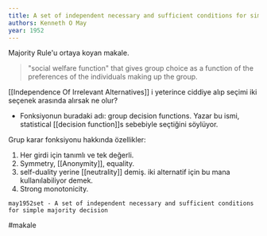 ```yaml
---
title: A set of independent necessary and sufficient conditions for simple majority decision
authors: Kenneth O May
year: 1952
---
```

Majority Rule'u ortaya koyan makale.

>  "social welfare function" that gives group choice as a function of the preferences of the individuals making up the group.

[[Independence Of Irrelevant Alternatives]] i yeterince ciddiye alıp seçimi iki seçenek arasında alırsak ne olur?

- Fonksiyonun buradaki adı: group decision functions.
Yazar bu ismi, statistical [[decision function]]s sebebiyle seçtiğini söylüyor.

Grup karar fonksiyonu hakkında özellikler:
1) Her girdi için tanımlı ve tek değerli.
2) Symmetry, [[Anonymity]], equality.
3) self-duality yerine [[neutrality]] demiş. iki alternatif için bu mana kullanılabiliyor demek.
4) Strong monotonicity.






``may1952set - A set of independent necessary and sufficient conditions for simple majority decision
``

#makale